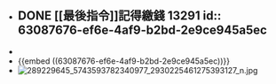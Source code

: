 - DONE [[最後指令]]記得繳錢 13291
  id:: 63087676-ef6e-4af9-b2bd-2e9ce945a5ec
	-
-
- {{embed ((63087676-ef6e-4af9-b2bd-2e9ce945a5ec))}}
- ![289229645_5743593782340977_2930225461275393127_n.jpg](../assets/289229645_5743593782340977_2930225461275393127_n_1661688586568_0.jpg)